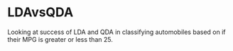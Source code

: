 # LDAvsQDA
Looking at success of LDA and QDA in classifying automobiles based on if their MPG is greater or less than 25. 
